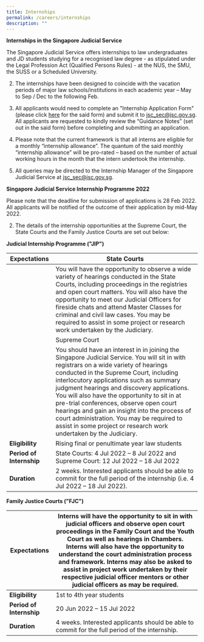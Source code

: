 ```yaml
---
title: Internships
permalink: /careers/internships
description: ""
---
```

**Internships in the Singapore Judicial Service**

The Singapore Judicial Service offers internships to law undergraduates and JD students studying for a recognised law degree - as stipulated under the Legal Profession Act (Qualified Persons Rules) - at the NUS, the SMU, the SUSS or a Scheduled University. 

2. The internships have been designed to coincide with the vacation periods of major law schools/institutions in each academic year – May to Sep / Dec to the following Feb.

3. All applicants would need to complete an "Internship Application Form" (please click [here](https://go.gov.sg/judicial-internship-application-form) for the said form) and submit it to jsc_sec@jsc.gov.sg.  All applicants are requested to kindly review the “Guidance Notes” (set out in the said form) before completing and submitting an application. 

4. Please note that the current framework is that all interns are eligible for a monthly “internship allowance”.  The quantum of the said monthly “internship allowance” will be pro-rated – based on the number of actual working hours in the month that the intern undertook the internship. 

5. All queries may be directed to the Internship Manager of the Singapore Judicial Service at jsc_sec@jsc.gov.sg.


**Singapore Judicial Service Internship Programme 2022**

Please note that the deadline for submission of applications is 28 Feb 2022. All applicants will be notified of the outcome of their application by mid-May 2022. 


2. The details of the internship opportunities at the Supreme Court, the State Courts and the Family Justice Courts are set out below:

**Judicial Internship Programme ("JIP")**

| **Expectations** | State Courts | 
| -------- | -------- |
|      |You will have the opportunity to observe a wide variety of hearings conducted in the State Courts, including proceedings in the registries and open court matters. You will also have the opportunity to meet our Judicial Officers for fireside chats and attend Master Classes for criminal and civil law cases. You may be required to assist in some project or research work undertaken by the Judiciary. |
|      | Supreme Court |
|      | You should have an interest in in joining the Singapore Judicial Service. You will sit in with registrars on a wide variety of hearings conducted in the Supreme Court, including interlocutory applications such as summary judgment hearings and discovery applications. You will also have the opportunity to sit in at pre-trial conferences, observe open court hearings and gain an insight into the process of court administration. You may be required to assist in some project or research work undertaken by the Judiciary. |
| **Eligibility**| Rising final or penultimate year law students|
| **Period of   Internship**  |State Courts: 4 Jul 2022 – 8 Jul 2022 and Supreme Court: 12 Jul 2022 – 18 Jul 2022 |
|**Duration**| 2 weeks. Interested applicants should be able to commit for the full period of the internship (i.e. 4 Jul 2022 – 18 Jul 2022). |

**Family Justice Courts ("FJC")**

| **Expectations** | Interns will have the opportunity to sit in with judicial officers and observe open court proceedings in the Family Court and the Youth Court as well as hearings in Chambers. Interns will also have the opportunity to understand the court administration process and framework. Interns may also be asked to assist in project work undertaken by their respective judicial officer mentors or other judicial officers as may be required.  | 
| -------- | -------- |
| **Eligibility** | 1st to 4th year students |
|**Period of Internship**| 20 Jun 2022 – 15 Jul 2022 |
|**Duration**| 4 weeks. Interested applicants should be able to commit for the full period of the internship. |